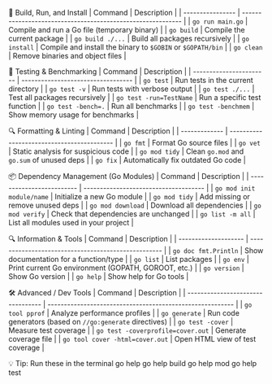🚀 Build, Run, and Install
| Command          | Description                                                 |
| ---------------- | ----------------------------------------------------------- |
| `go run main.go` | Compile and run a Go file (temporary binary)                |
| `go build`       | Compile the current package                                 |
| `go build ./...` | Build all packages recursively                              |
| `go install`     | Compile and install the binary to `$GOBIN` or `$GOPATH/bin` |
| `go clean`       | Remove binaries and object files                            |

🧪 Testing & Benchmarking
| Command                 | Description                        |
| ----------------------- | ---------------------------------- |
| `go test`               | Run tests in the current directory |
| `go test -v`            | Run tests with verbose output      |
| `go test ./...`         | Test all packages recursively      |
| `go test -run=TestName` | Run a specific test function       |
| `go test -bench=.`      | Run all benchmarks                 |
| `go test -benchmem`     | Show memory usage for benchmarks   |

🔍 Formatting & Linting
| Command       | Description                                |
| ------------- | ------------------------------------------ |
| `go fmt`      | Format Go source files                     |
| `go vet`      | Static analysis for suspicious code        |
| `go mod tidy` | Clean `go.mod` and `go.sum` of unused deps |
| `go fix`      | Automatically fix outdated Go code         |

📦 Dependency Management (Go Modules)
| Command                   | Description                           |
| ------------------------- | ------------------------------------- |
| `go mod init module/name` | Initialize a new Go module            |
| `go mod tidy`             | Add missing or remove unused deps     |
| `go mod download`         | Download all dependencies             |
| `go mod verify`           | Check that dependencies are unchanged |
| `go list -m all`          | List all modules used in your project |

🔍 Information & Tools
| Command              | Description                                         |
| -------------------- | --------------------------------------------------- |
| `go doc fmt.Println` | Show documentation for a function/type              |
| `go list`            | List packages                                       |
| `go env`             | Print current Go environment (GOPATH, GOROOT, etc.) |
| `go version`         | Show Go version                                     |
| `go help`            | Show help for Go tools                              |

🛠️ Advanced / Dev Tools
| Command                           | Description                                               |
| --------------------------------- | --------------------------------------------------------- |
| `go tool pprof`                   | Analyze performance profiles                              |
| `go generate`                     | Run code generators (based on `//go:generate` directives) |
| `go test -cover`                  | Measure test coverage                                     |
| `go test -coverprofile=cover.out` | Generate coverage file                                    |
| `go tool cover -html=cover.out`   | Open HTML view of test coverage                           |

💡 Tip: Run these in the terminal
go help
go help build
go help mod
go help test

